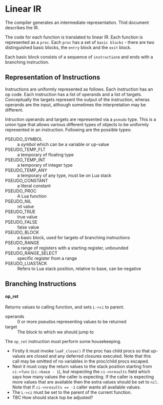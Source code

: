 # Linear IR

The compiler generates an intermediate representation. Thid document describes the
IR.

The code for each function is translated to linear IR. Each function is represented as a `proc`.
Each `proc` has a set of `basic blocks` - there are two distinguished basic blocks, the `entry` block and the
`exit` block.

Each basic block consists of a sequence of `instruction`s and ends with a branching instruction.

## Representation of Instructions

Instructions are uniformly represented as follows. Each instruction has an op code. Each instruction has a list of operands and a list of targets.
Conceptually the targets represent the output of the instruction, wheras operands are the input, although sometimes the interpretation may be different.

Intruction operands and targets are represented via a `pseudo` type. This is a union type that allows various different types of objects to be
uniformly represented in an instruction. Following are the possible types:

<dl>
    <dt>PSEUDO_SYMBOL</dt><dd>a symbol which can be a variable or up-value</dd>
	<dt>PSEUDO_TEMP_FLT</dt><dd>a temporary of floating type</dd>
	<dt>PSEUDO_TEMP_INT</dt><dd>a temporary of integer type</dd>
	<dt>PSEUDO_TEMP_ANY</dt><dd>a temporary of any type, must be on Lua stack</dd>
	<dt>PSEUDO_CONSTANT</dt><dd>a literal constant</dd>
	<dt>PSEUDO_PROC</dt><dd>A Lua function</dd>
	<dt>PSEUDO_NIL</dt><dd>nil value</dd>
	<dt>PSEUDO_TRUE</dt><dd>true value</dd>
	<dt>PSEUDO_FALSE</dt><dd>false value</dd>
	<dt>PSEUDO_BLOCK</dt><dd>a basic block, used for targets of branching instructions</dd>
	<dt>PSEUDO_RANGE</dt><dd>a range of registers with a starting register, unbounded</dd>
	<dt>PSEUDO_RANGE_SELECT</dt><dd>specific register from a range</dd>
	<dt>PSEUDO_LUASTACK</dt><dd>Refers to Lua stack position, relative to base, can be negative</dd>
</dl>


## Branching Instructions

#### op_ret 

Returns values to calling function, and sets `L->ci` to parent.

<dl>
    <dt>operands</dt>
    <dd>0 or more pseudos representing values to be returned</dd>
    <dt>target</dt>
    <dd>The block to which we should jump to</dd>
</dl> 

The `op_ret` instruction must perform some housekeeping. 

* Firstly it must invoke `luaF_close()` if the proc has child procs so that up-values are closed and 
any deferred closures executed. Note that this call may be omitted of no variables in the proc/child procs escaped.
* Next it must copy the return values to the stack position starting from `ci->func` (`ci->base - 1`), but respecting the `ci->nresults` field which says
how many values the caller is expecting. If the caller is expecting more values that are available then the extra values should be
set to `nil`. Note that if `ci->nresults == -1` caller wants all available values.
* The `L->ci` must be set to the parent of the current function.
* TBC How should stack top be adjusted?

